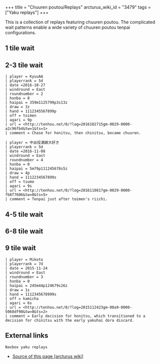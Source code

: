+++
title = "Chuuren poutou/Replays"
arcturus_wiki_id = "3479"
tags = ["Yaku replays"]
+++

This is a collection of replays featuring chuuren poutou. The complicated wait patterns enable a wide variety of chuuren poutou tenpai configurations.

## 1 tile wait

## 2-3 tile wait

```Replay/Tenhou.net|
| player = KyuuAA
| playerrank = 5d
| date =2016-10-27
| windround = East
| roundnumber = 2
| honba = 0
| haipai = 359m1125799p3s13z
| draw = 3z
| hand = 1112345567899p
| off = toimen
| agari = 9p
| url = <http://tenhou.net/0/?log=2016102715gm-0029-0000-a2c96fb4&tw=1&ts=1>
| comment = Chase for honitsu, then chinitsu, became chuuren.
```
```Replay/Tenhou.net|
| player = 中出役滿娘大好き
| playerrank = 5d
| date =2016-11-08
| windround = East
| roundnumber = 4
| honba = 0
| haipai = 5m79p111245678s5z
| draw = 4p
| hand = 1112234567899s
| off = tsumo
| agari = 9s
| url = <http://tenhou.net/0/?log=2016110817gm-0029-0000-fb8f7606&tw=0&ts=5>
| comment = Tenpai just after toimen's riichi.
```

## 4-5 tile wait

## 6-8 tile wait

## 9 tile wait

```Replay/Tenhou.net|
| player = Mikoto
| playerrank = 7d
| date = 2015-11-24
| windround = East
| roundnumber = 3
| honba = 0
| haipai = 245m44p124679s26z
| draw = 1s
| hand = 1112345678999s
| off = kamicha
| agari = 6s
| url = <http://tenhou.net/0/?log=2015112423gm-00a9-0000-5068df98&tw=0&ts=2>
| comment = Early decision for honitsu, which transitioned to a decision for chinitsu with the early yakuhai dora discard.
```

## External links

```Navbox yaku replays```
- [Source of this page [arcturus wiki]](http://arcturus.su/wiki/Chuuren_poutou/Replays)